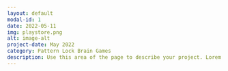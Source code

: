 ```yaml
---
layout: default
modal-id: 1
date: 2022-05-11
img: playstore.png
alt: image-alt
project-date: May 2022
category: Pattern Lock Brain Games
description: Use this area of the page to describe your project. Lorem ipsum dolor sit amet, consectetur adipisicing elit. Mollitia neque assumenda ipsam nihil, molestias magnam, recusandae quos quis inventore quisquam velit asperiores, vitae? Reprehenderit soluta, eos quod consequuntur itaque. Nam.
---
```

